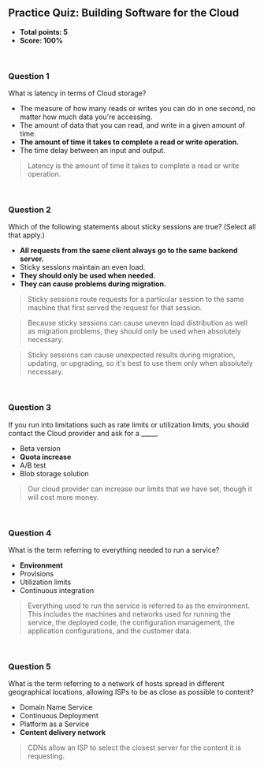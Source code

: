 ## Practice Quiz: Building Software for the Cloud
* **Total points: 5**
* **Score: 100%**

<br>

### Question 1

What is latency in terms of Cloud storage?

* The measure of how many reads or writes you can do in one second, no matter how much data you're accessing.
* The amount of data that you can read, and write in a given amount of time.
* **The amount of time it takes to complete a read or write operation.**
* The time delay between an input and output.

> Latency is the amount of time it takes to complete a read or write operation.

<br>

### Question 2

Which of the following statements about sticky sessions are true? (Select all that apply.)

* **All requests from the same client always go to the same backend server.**
* Sticky sessions maintain an even load.
* **They should only be used when needed.**
* **They can cause problems during migration.**

> Sticky sessions route requests for a particular session to the same machine that first served the request for that session.

> Because sticky sessions can cause uneven load distribution as well as migration problems, they should only be used when absolutely necessary.

> Sticky sessions can cause unexpected results during migration, updating, or upgrading, so it's best to use them only when absolutely necessary.

<br>

### Question 3

If you run into limitations such as rate limits or utilization limits, you should contact the Cloud provider and ask for a _____.

* Beta version
* **Quota increase**
* A/B test
* Blob storage solution

> Our cloud provider can increase our limits that we have set, though it will cost more money.

<br>

### Question 4

What is the term referring to everything needed to run a service?

* **Environment**
* Provisions
* Utilization limits
* Continuous integration

> Everything used to run the service is referred to as the environment. This includes the machines and networks used for running the service, the deployed code, the configuration management, the application configurations, and the customer data.

<br>

### Question 5

What is the term referring to a network of hosts spread in different geographical locations, allowing ISPs to be as close as possible to content?

* Domain Name Service
* Continuous Deployment
* Platform as a Service
* **Content delivery network**

> CDNs allow an ISP to select the closest server for the content it is requesting.
